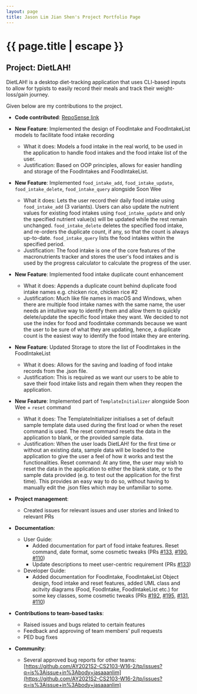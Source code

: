 ```yaml
---
layout: page
title: Jason Lim Jian Shen's Project Portfolio Page
---
```


<h1 class="post-title">{{ page.title | escape }}</h1>

## Project: DietLAH!

DietLAH! is a desktop diet-tracking application that uses CLI-based inputs to allow for typists to easily record their meals and track their weight-loss/gain journey.

Given below are my contributions to the project.

- **Code contributed**: [RepoSense link](https://nus-cs2103-ay2021s2.github.io/tp-dashboard/?search=&sort=groupTitle&sortWithin=title&timeframe=commit&mergegroup=&groupSelect=groupByRepos&breakdown=true&checkedFileTypes=docs~functional-code~test-code~other&since=&tabOpen=true&tabType=authorship&tabAuthor=jasaaanlim&tabRepo=AY2021S2-CS2103T-T12-2%2Ftp%5Bmaster%5D&authorshipIsMergeGroup=false&authorshipFileTypes=docs~functional-code~test-code&authorshipIsBinaryFileTypeChecked=false)

* **New Feature**: Implemented the design of FoodIntake and FoodIntakeList models to facilitate food intake recording
    * What it does: Models a food intake in the real world, to be used in the application to handle food intakes and the food intake list of the user.
    * Justification: Based on OOP principles, allows for easier handling and storage of the FoodIntakes and FoodIntakeList.

* **New Feature**: Implemented `food_intake_add`, `food_intake_update`, `food_intake_delete`, `food_intake_query` alongside Soon Wee
    * What it does: Lets the user record their daily food intake using `food_intake_add` (3 variants). Users can also update the nutrient values for existing food intakes using `food_intake_update` and only the specified nutrient value(s) will be updated while the rest remain unchanged. `food_intake_delete` deletes the specified food intake, and re-orders the duplicate count, if any, so that the count is always up-to-date. `food_intake_query` lists the food intakes within the specified period.
    * Justification: The food intake is one of the core features of the macronutrients tracker and stores the user's food intakes and is used by the progress calculator to calculate the progress of the user.

* **New Feature**: Implemented food intake duplicate count enhancement
    * What it does: Appends a duplicate count behind duplicate food intake names e.g. chicken rice, chicken rice #2
    * Justification: Much like file names in macOS and Windows, when there are multiple food intake names with the same name, the user needs an intuitive way to identify them and allow them to quickly delete/update the specific food intake they want. We decided to not use the index for food and foodintake commands because we want the user to be sure of what they are updating, hence, a duplicate count is the easiest way to identify the food intake they are entering.

* **New Feature**: Updated Storage to store the list of FoodIntakes in the FoodIntakeList
    * What it does: Allows for the saving and loading of food intake records from the .json file.
    * Justification: This is required as we want our users to be able to save their food intake lists and regain them when they reopen the application.

* **New Feature**: Implemented part of `TemplateInitializer` alongside Soon Wee + `reset` command
    * What it does: The TemplateInitializer initialises a set of default sample template data used during the first load or when the reset command is used. The reset command resets the data in the application to blank, or the provided sample data. 
    * Justification: When the user loads DietLAH! for the first time or without an existing data, sample data will be loaded to the application to give the user a feel of how it works and test the functionalities. Reset command: At any time, the user may wish to reset the data in the application to either the blank state, or to the sample data provided (e.g. to test out the application for the first time). This provides an easy way to do so, without having to manually edit the .json files which may be unfamiliar to some.

* **Project management**:
    * Created issues for relevant issues and user stories and linked to relevant PRs

* **Documentation**:
	* User Guide:
        * Added documentation for part of food intake features. Reset command, date format, some cosmetic tweaks (PRs [#133](https://github.com/AY2021S2-CS2103T-T12-2/tp/pull/133), [#190](https://github.com/AY2021S2-CS2103T-T12-2/tp/pull/190), [#110](https://github.com/AY2021S2-CS2103T-T12-2/tp/pull/110))
        * Update descriptions to meet user-centric requirement (PRs [#133](https://github.com/AY2021S2-CS2103T-T12-2/tp/pull/133))
	* Developer Guide:
        * Added documentation for FoodIntake, FoodIntakeList Object design, food intake and reset features, added UML class and acitvity diagrams (Food, FoodIntake, FoodIntakeList etc.) for some key classes, some cosmetic tweaks (PRs [#192](https://github.com/AY2021S2-CS2103T-T12-2/tp/pull/192), [#195](https://github.com/AY2021S2-CS2103T-T12-2/tp/pull/195), [#131](https://github.com/AY2021S2-CS2103T-T12-2/tp/pull/131), [#110](https://github.com/AY2021S2-CS2103T-T12-2/tp/pull/110))

* **Contributions to team-based tasks**:
    * Raised issues and bugs related to certain features
	* Feedback and approving of team members' pull requests
    * PED bug fixes

* **Community**:
	* Several approved bug reports for other teams: [https://github.com/AY2021S2-CS2103-W16-2/tp/issues?q=is%3Aissue+in%3Abody+jasaaanlim](https://github.com/AY2021S2-CS2103-W16-2/tp/issues?q=is%3Aissue+in%3Abody+jasaaanlim)
